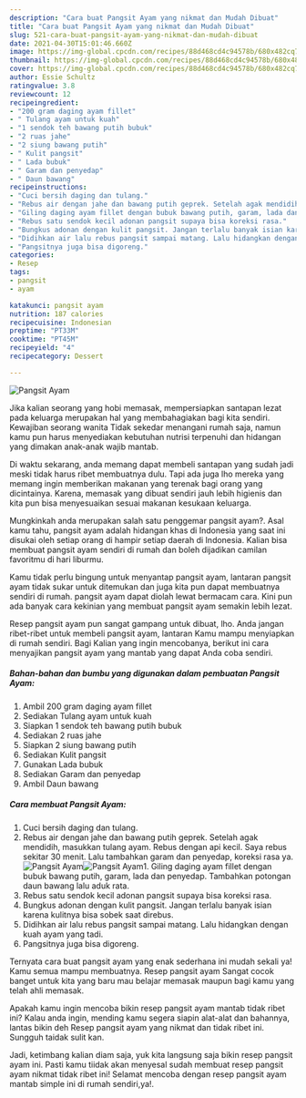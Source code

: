 ```yaml
---
description: "Cara buat Pangsit Ayam yang nikmat dan Mudah Dibuat"
title: "Cara buat Pangsit Ayam yang nikmat dan Mudah Dibuat"
slug: 521-cara-buat-pangsit-ayam-yang-nikmat-dan-mudah-dibuat
date: 2021-04-30T15:01:46.660Z
image: https://img-global.cpcdn.com/recipes/88d468cd4c94578b/680x482cq70/pangsit-ayam-foto-resep-utama.jpg
thumbnail: https://img-global.cpcdn.com/recipes/88d468cd4c94578b/680x482cq70/pangsit-ayam-foto-resep-utama.jpg
cover: https://img-global.cpcdn.com/recipes/88d468cd4c94578b/680x482cq70/pangsit-ayam-foto-resep-utama.jpg
author: Essie Schultz
ratingvalue: 3.8
reviewcount: 12
recipeingredient:
- "200 gram daging ayam fillet"
- " Tulang ayam untuk kuah"
- "1 sendok teh bawang putih bubuk"
- "2 ruas jahe"
- "2 siung bawang putih"
- " Kulit pangsit"
- " Lada bubuk"
- " Garam dan penyedap"
- " Daun bawang"
recipeinstructions:
- "Cuci bersih daging dan tulang."
- "Rebus air dengan jahe dan bawang putih geprek. Setelah agak mendidih, masukkan tulang ayam. Rebus dengan api kecil. Saya rebus sekitar 30 menit. Lalu tambahkan garam dan penyedap, koreksi rasa ya."
- "Giling daging ayam fillet dengan bubuk bawang putih, garam, lada dan penyedap. Tambahkan potongan daun bawang lalu aduk rata."
- "Rebus satu sendok kecil adonan pangsit supaya bisa koreksi rasa."
- "Bungkus adonan dengan kulit pangsit. Jangan terlalu banyak isian karena kulitnya bisa sobek saat direbus."
- "Didihkan air lalu rebus pangsit sampai matang. Lalu hidangkan dengan kuah ayam yang tadi."
- "Pangsitnya juga bisa digoreng."
categories:
- Resep
tags:
- pangsit
- ayam

katakunci: pangsit ayam 
nutrition: 187 calories
recipecuisine: Indonesian
preptime: "PT33M"
cooktime: "PT45M"
recipeyield: "4"
recipecategory: Dessert

---
```



![Pangsit Ayam](https://img-global.cpcdn.com/recipes/88d468cd4c94578b/680x482cq70/pangsit-ayam-foto-resep-utama.jpg)

Jika kalian seorang yang hobi memasak, mempersiapkan santapan lezat pada keluarga merupakan hal yang membahagiakan bagi kita sendiri. Kewajiban seorang  wanita Tidak sekedar menangani rumah saja, namun kamu pun harus menyediakan kebutuhan nutrisi terpenuhi dan hidangan yang dimakan anak-anak wajib mantab.

Di waktu  sekarang, anda memang dapat membeli santapan yang sudah jadi meski tidak harus ribet membuatnya dulu. Tapi ada juga lho mereka yang memang ingin memberikan makanan yang terenak bagi orang yang dicintainya. Karena, memasak yang dibuat sendiri jauh lebih higienis dan kita pun bisa menyesuaikan sesuai makanan kesukaan keluarga. 



Mungkinkah anda merupakan salah satu penggemar pangsit ayam?. Asal kamu tahu, pangsit ayam adalah hidangan khas di Indonesia yang saat ini disukai oleh setiap orang di hampir setiap daerah di Indonesia. Kalian bisa membuat pangsit ayam sendiri di rumah dan boleh dijadikan camilan favoritmu di hari liburmu.

Kamu tidak perlu bingung untuk menyantap pangsit ayam, lantaran pangsit ayam tidak sukar untuk ditemukan dan juga kita pun dapat membuatnya sendiri di rumah. pangsit ayam dapat diolah lewat bermacam cara. Kini pun ada banyak cara kekinian yang membuat pangsit ayam semakin lebih lezat.

Resep pangsit ayam pun sangat gampang untuk dibuat, lho. Anda jangan ribet-ribet untuk membeli pangsit ayam, lantaran Kamu mampu menyiapkan di rumah sendiri. Bagi Kalian yang ingin mencobanya, berikut ini cara menyajikan pangsit ayam yang mantab yang dapat Anda coba sendiri.

<!--inarticleads1-->

##### Bahan-bahan dan bumbu yang digunakan dalam pembuatan Pangsit Ayam:

1. Ambil 200 gram daging ayam fillet
1. Sediakan  Tulang ayam untuk kuah
1. Siapkan 1 sendok teh bawang putih bubuk
1. Sediakan 2 ruas jahe
1. Siapkan 2 siung bawang putih
1. Sediakan  Kulit pangsit
1. Gunakan  Lada bubuk
1. Sediakan  Garam dan penyedap
1. Ambil  Daun bawang




<!--inarticleads2-->

##### Cara membuat Pangsit Ayam:

1. Cuci bersih daging dan tulang.
1. Rebus air dengan jahe dan bawang putih geprek. Setelah agak mendidih, masukkan tulang ayam. Rebus dengan api kecil. Saya rebus sekitar 30 menit. Lalu tambahkan garam dan penyedap, koreksi rasa ya.
<img src="https://img-global.cpcdn.com/steps/73cb80f98af12689/160x128cq70/pangsit-ayam-langkah-memasak-2-foto.jpg" alt="Pangsit Ayam"><img src="https://img-global.cpcdn.com/steps/7d48c0079f7216dc/160x128cq70/pangsit-ayam-langkah-memasak-2-foto.jpg" alt="Pangsit Ayam">1. Giling daging ayam fillet dengan bubuk bawang putih, garam, lada dan penyedap. Tambahkan potongan daun bawang lalu aduk rata.
1. Rebus satu sendok kecil adonan pangsit supaya bisa koreksi rasa.
1. Bungkus adonan dengan kulit pangsit. Jangan terlalu banyak isian karena kulitnya bisa sobek saat direbus.
1. Didihkan air lalu rebus pangsit sampai matang. Lalu hidangkan dengan kuah ayam yang tadi.
1. Pangsitnya juga bisa digoreng.




Ternyata cara buat pangsit ayam yang enak sederhana ini mudah sekali ya! Kamu semua mampu membuatnya. Resep pangsit ayam Sangat cocok banget untuk kita yang baru mau belajar memasak maupun bagi kamu yang telah ahli memasak.

Apakah kamu ingin mencoba bikin resep pangsit ayam mantab tidak ribet ini? Kalau anda ingin, mending kamu segera siapin alat-alat dan bahannya, lantas bikin deh Resep pangsit ayam yang nikmat dan tidak ribet ini. Sungguh taidak sulit kan. 

Jadi, ketimbang kalian diam saja, yuk kita langsung saja bikin resep pangsit ayam ini. Pasti kamu tiidak akan menyesal sudah membuat resep pangsit ayam nikmat tidak ribet ini! Selamat mencoba dengan resep pangsit ayam mantab simple ini di rumah sendiri,ya!.

